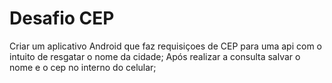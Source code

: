 # Desafio CEP

Criar um aplicativo Android que faz requisiçoes de CEP para uma api com o intuito de resgatar o nome da cidade;
Após realizar a consulta salvar o nome e o cep no interno do celular;

